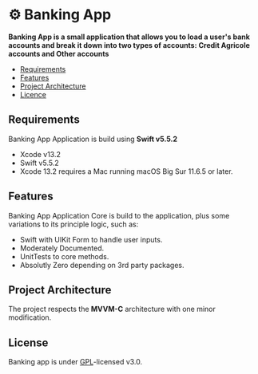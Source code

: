 # ⚙️ Banking App

 **Banking App is a small application that allows you to load a user's bank accounts and break it down into two types of accounts:
Credit Agricole accounts and Other accounts**

- [Requirements](#requirements)
- [Features](#features)
- [Project Architecture](#project-architecture)
- [Licence](#licence)

## Requirements

Banking App Application is build using **Swift v5.5.2** 

* Xcode v13.2 
* Swift v5.5.2
* Xcode 13.2 requires a Mac running macOS Big Sur 11.6.5 or later.

## Features

Banking App Application Core is build to the application, plus some variations to its principle logic, such as:

* Swift with UIKit Form to handle user inputs.
* Moderately Documented. 
* UnitTests to core methods.
* Absolutly Zero depending on 3rd party packages.


## Project Architecture
The project respects the **MVVM-C** architecture with one minor modification. 

## License

Banking app is under [GPL](https://github.com/Illumina/licenses/blob/master/gpl-3.0.txt)-licensed v3.0.

